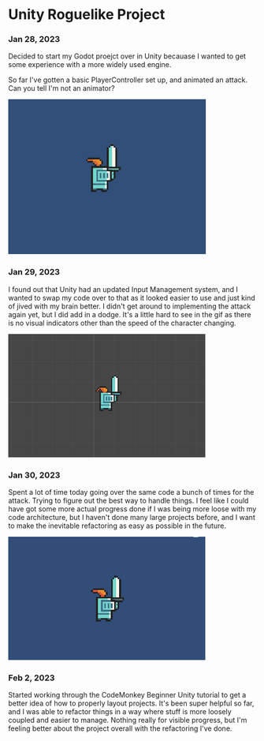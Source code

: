 # Unity Roguelike Project

### Jan 28, 2023
Decided to start my Godot proejct over in Unity becauase I wanted to get some experience with a more widely used engine.

So far I've gotten a basic PlayerController set up, and animated an attack. Can you tell I'm not an animator?

![](https://github.com/TrevorWM/TrevorWM/blob/main/DudeShmoovin.gif)

### Jan 29, 2023
I found out that Unity had an updated Input Management system, and I wanted to swap my code over to that
as it looked easier to use and just kind of jived with my brain better. I didn't get around to implementing
the attack again yet, but I did add in a dodge. It's a little hard to see in the gif as there is no visual
indicators other than the speed of the character changing.

![](https://github.com/TrevorWM/TrevorWM/blob/main/DudeDodging.gif)

### Jan 30, 2023
Spent a lot of time today going over the same code a bunch of times for the attack. Trying to figure out
the best way to handle things. I feel like I could have got some more actual progress done if I was being
more loose with my code architecture, but I haven't done many large projects before, and I want to make
the inevitable refactoring as easy as possible in the future.

![](https://github.com/TrevorWM/TrevorWM/blob/main/DudeSwingin.gif)

### Feb 2, 2023
Started working through the CodeMonkey Beginner Unity tutorial to get a better idea of how to properly
layout projects. It's been super helpful so far, and I was able to refactor things in a way where stuff
is more loosely coupled and easier to manage. Nothing really for visible progress, but I'm feeling better
about the project overall with the refactoring I've done.
